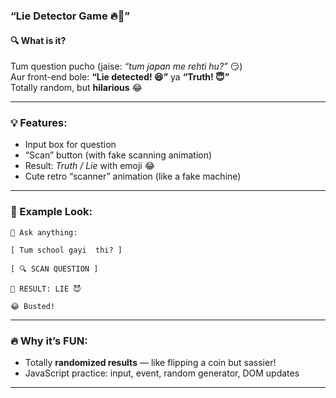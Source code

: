 

###  **“Lie Detector Game 🔥🧠”**

#### 🔍 What is it?
Tum question pucho (jaise: *“tum japan me rehti hu?”* 😏)  
Aur front-end bole: **“Lie detected! 😆”** ya **“Truth! 😇”**  
Totally random, but **hilarious** 😂

---

### 💡 Features:
- Input box for question
- “Scan” button (with fake scanning animation)
- Result: *Truth / Lie* with emoji 😂
- Cute retro “scanner” animation (like a fake machine)

---

### 📸 Example Look:

```
🤔 Ask anything:

[ Tum school gayi  thi? ]

[ 🔍 SCAN QUESTION ]

🎉 RESULT: LIE 😈

😂 Busted!
```

---

### 🔥 Why it’s FUN:
- Totally **randomized results** — like flipping a coin but sassier!
- JavaScript practice: input, event, random generator, DOM updates

---

